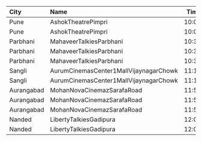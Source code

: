 | City       | Name                                   |  Time | Type        | Price | Capacity | Booked |
| :--------- | :------------------------------------- | ----: | :---------- | ----: | -------: | -----: |
| Pune       | AshokTheatrePimpri                     | 10:00 | Balcony     |  100₹ |      100 |      0 |
| Pune       | AshokTheatrePimpri                     | 10:00 | Reserved    |   80₹ |      100 |      0 |
| Parbhani   | MahaveerTalkiesParbhani                | 10:30 | Balcony     |   70₹ |      149 |      0 |
| Parbhani   | MahaveerTalkiesParbhani                | 10:30 | DressCircle |   50₹ |      208 |      0 |
| Parbhani   | MahaveerTalkiesParbhani                | 10:30 | UpperStall  |   50₹ |      272 |      0 |
| Sangli     | AurumCinemasCenter1MallVijaynagarChowk | 11:15 | Gl          |  120₹ |      108 |      0 |
| Sangli     | AurumCinemasCenter1MallVijaynagarChowk | 11:15 | Sl          |  120₹ |       24 |      0 |
| Aurangabad | MohanNovaCinemazSarafaRoad             | 11:55 | Platinum    |  130₹ |      100 |      0 |
| Aurangabad | MohanNovaCinemazSarafaRoad             | 11:55 | Gold        |  130₹ |      100 |      0 |
| Aurangabad | MohanNovaCinemazSarafaRoad             | 11:55 | Silver      |  130₹ |      100 |      0 |
| Nanded     | LibertyTalkiesGadipura                 | 12:00 | Gold        |   60₹ |      207 |    103 |
| Nanded     | LibertyTalkiesGadipura                 | 12:00 | Silver      |   60₹ |      116 |     58 |